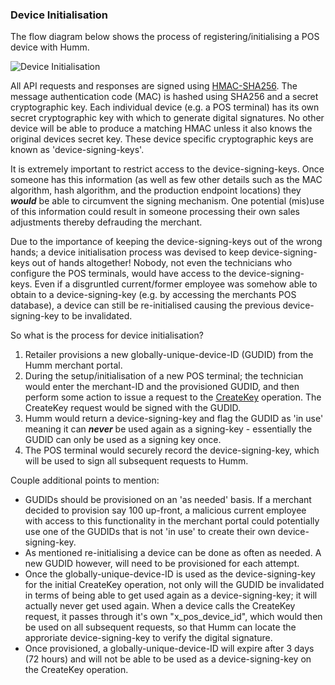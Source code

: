  <h3>Device Initialisation</h3>

The flow diagram below shows the process of registering/initialising a POS device with Humm.

<img src="/img/flows/device-initialisation.png" alt="Device Initialisation">

All API requests and responses are signed using <a href="https://en.wikipedia.org/wiki/Hash-based_message_authentication_code">HMAC-SHA256</a>. The message authentication code (MAC) is hashed using SHA256 and a secret cryptographic key. Each individual device (e.g. a POS terminal) has its own secret cryptographic key with which to generate digital signatures. No other device will be able to produce a matching HMAC unless it also knows the original devices secret key. These device specific cryptographic keys are known as 'device-signing-keys'.

It is extremely important to restrict access to the device-signing-keys. Once someone has this information (as well as few other details such as the MAC algorithm, hash algorithm, and the production endpoint locations) they ***would*** be able to circumvent the signing mechanism. One potential (mis)use of this information could result in someone processing their own sales adjustments thereby defrauding the merchant.

Due to the importance of keeping the device-signing-keys out of the wrong hands; a device initialisation process was devised to keep device-signing-keys out of hands altogether! Nobody, not even the technicians who configure the POS terminals, would have access to the device-signing-keys. Even if a disgruntled current/former employee was somehow able to obtain to a device-signing-key (e.g. by accessing the merchants POS database), a device can still be re-initialised causing the previous device-signing-key to be invalidated.

So what is the process for device initialisation?

1. Retailer provisions a new globally-unique-device-ID (GUDID) from the Humm merchant portal.
2. During the setup/initialisation of a new POS terminal; the technician would enter the merchant-ID and the provisioned GUDID, and then perform some action to issue a request to the <a href="/api/create_key/">CreateKey</a> operation. The CreateKey request would be signed with the GUDID.
3. Humm would return a device-signing-key and flag the GUDID as 'in use' meaning it can ***never*** be used again as a signing-key - essentially the GUDID can only be used as a signing key once.
4. The POS terminal would securely record the device-signing-key, which will be used to sign all subsequent requests to Humm.

Couple additional points to mention:

* GUDIDs should be provisioned on an 'as needed' basis. If a merchant decided to provision say 100 up-front, a malicious current employee with access to this functionality in the merchant portal could potentially use one of the GUDIDs that is not 'in use' to create their own device-signing-key.
* As mentioned re-initialising a device can be done as often as needed. A new GUDID however, will need to be provisioned for each attempt. 
* Once the globally-unique-device-ID is used as the device-signing-key for the initial CreateKey operation, not only will the GUDID be invalidated in terms of being able to get used again as a device-signing-key; it will actually never get used again. When a device calls the CreateKey request, it passes through it's own "x_pos_device_id", which would then be used on all subsequent requests, so that Humm can locate the approriate device-signing-key to verify the digital signature.
* Once provisioned, a globally-unique-device-ID will expire after 3 days (72 hours) and will not be able to be used as a device-signing-key on the CreateKey operation.
